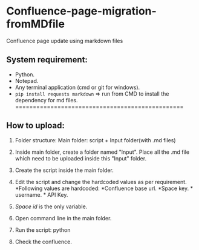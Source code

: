 # Confluence-page-migration-fromMDfile
Confluence page update using markdown files

## System requirement:
* Python.
* Notepad.
* Any terminal application (cmd or git for windows).
* ```pip install requests markdown``` => run from CMD to install the dependency for md files. 
================================================
## How to upload:
1) Folder structure:
	Main folder: script + Input folder(with .md files)
2) Inside main folder, create a folder named "Input". Place all the .md file which need to be uploaded inside this "Input" folder.
3) Create the script inside the main folder.
4) Edit the script and change the hardcoded values as per requirement.
     *Following values are hardcoded:
       *Confluence base url.
       *Space key.
       * username.
       * API Key.

6) *Space id* is the only variable.
4) Open command line in the main folder.
5) Run the script: python <filename>
6) Check the confluence.

